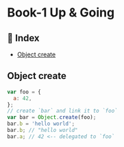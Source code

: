 # Book-1 Up & Going

## :pencil: Index

- [Object create](#Object-create)

## Object create

```js
var foo = {
  a: 42,
};
// create `bar` and link it to `foo`
var bar = Object.create(foo);
bar.b = 'hello world';
bar.b; // "hello world"
bar.a; // 42 <-- delegated to `foo`
```
